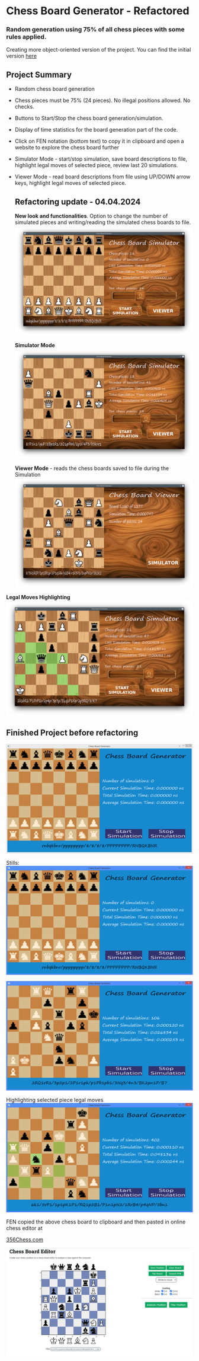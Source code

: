 # Chess Board Generator - Refactored
### Random generation using 75% of all chess pieces with some rules applied.

Creating more object-oriented version of the project.
You can find the initial version [here](https://github.com/Ribel78/CPPCourseEGT_ChessBoardGenerator)

## **Project Summary**

- Random chess board generation
- Chess pieces must be 75% (24 pieces). No illegal positions allowed. No checks.
- Buttons to Start/Stop the chess board generation/simulation.
- Display of time statistics for the board generation part of the code.
- Click on FEN notation (bottom text) to copy it in clipboard and open a website to explore the chess board further
- Simulator Mode - start/stop simulation, save board descriptions to file, highlight legal moves of selected piece, review last 20 simulations.
- Viewer Mode - read board descriptions from file using UP/DOWN arrow keys,  highlight legal moves of selected piece.

  ## **Refactoring update - 04.04.2024**
  **New look and functionalities**. Option to change the number of simulated pieces and writing/reading the simulated chess boards to file.
  ![StartView](https://github.com/Ribel78/CPPCourseEGT_ChessBoardGenerator_Refactored/blob/main/screenshots/Screenshot_20240404_145352.png)

  **Simulator Mode** 
  ![Simulator](https://github.com/Ribel78/CPPCourseEGT_ChessBoardGenerator_Refactored/blob/main/screenshots/Screenshot_20240404_145509.png)

  **Viewer Mode** - reads the chess boards saved to file during the Simulation
  ![Viewer](https://github.com/Ribel78/CPPCourseEGT_ChessBoardGenerator_Refactored/blob/main/screenshots/Screenshot_20240404_145610.png)
  
 **Legal Moves Highlighting**
  ![Legal Moves Highlighting](https://github.com/Ribel78/CPPCourseEGT_ChessBoardGenerator_Refactored/blob/main/screenshots/Screenshot_20240404_151236.png)
  
  ## **Finished Project before refactoring**

![Frame 107](https://github.com/Ribel78/CPPCourseEGT_ChessBoardGenerator/blob/main/screenshots/ChessBoardGenerator%20-%20WIP3.gif)

Stills:
![Start Configuration](https://github.com/Ribel78/CPPCourseEGT_ChessBoardGenerator/blob/main/screenshots/scr(3).png)

![Simulation Stats](https://github.com/Ribel78/CPPCourseEGT_ChessBoardGenerator/blob/main/screenshots/scr(4).png)

Highlighting selected piece legal moves
![Simulation Stats](https://github.com/Ribel78/CPPCourseEGT_ChessBoardGenerator/blob/main/screenshots/sc(8).png)

FEN copied the above chess board to clipboard and then pasted in online chess editor at 

[356Chess.com](https://www.365chess.com/board_editor.php)

![Simulation Stats](https://github.com/Ribel78/CPPCourseEGT_ChessBoardGenerator/blob/main/screenshots/sc(9).png)
